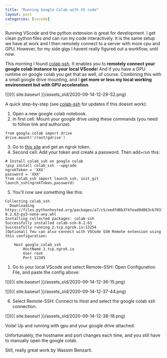 ```yaml
---
title: "Running Google Colab with VS code"
layout: post
categories: [vscode]
---
```


Running VScode and the python extension is great for development.
I get clean python files *and* can run my code interactively.
It is the same setup we have at work and I then remotely connect to a server with more cpu and GPU.
However, for my side gigs I havent really figured out a workflow, until now.

This morning I found [colab-ssh](https://github.com/WassimBenzarti/colab-ssh). It enables you to **remotely connect your google colab instance to your local VScode**! 
And if you have a GPU runtime on google colab you get that as well, of course. 
Combining this with a small google drive mounting, and I **get more or less my local working environment but with GPU acceleration**.

![]({{ site.baseurl }}/assets_old/2020-09-14-12-29-52.png)

A quick step-by-step (see [colab-ssh](https://github.com/WassimBenzarti/colab-ssh) for updates if this doesnt work):
1. Open a new google colab notebook.
2. In first cell: Mount your google drive using these commands (you need to follow link and authorize):
```
from google.colab import drive
drive.mount('/root/gdrive')
```
3. Go to [this site](https://dashboard.ngrok.com/auth/your-authtoken) and get an ngrok token.
4. Second cell: Add your token and create a password. Then add+run this:

```
# Install colab_ssh on google colab
!pip install colab_ssh --upgrade
ngrokToken = 'XXX'
password = 'XXX'
from colab_ssh import launch_ssh, init_git
launch_ssh(ngrokToken,password)
```
5. You'll now see something like this:

```
Collecting colab_ssh
  Downloading https://files.pythonhosted.org/packages/a7/c5/eedfd8b374fead9d863cb7031d9dc97fed50003372922ba0efd85d9fe3e0/colab_ssh-0.2.63-py3-none-any.whl
Installing collected packages: colab-ssh
Successfully installed colab-ssh-0.2.63
Successfully running 2.tcp.ngrok.io:13254
[Optional] You can also connect with VSCode SSH Remote extension using this configuration:

	Host google_colab_ssh
		HostName 2.tcp.ngrok.io
		User root
		Port 12345
```

1. Go to your local VScode and select Remote-SSH: Open Configuration File, and paste the config above:

![]({{ site.baseurl }}/assets_old/2020-09-14-12-36-15.png)

![]({{ site.baseurl }}/assets_old/2020-09-14-12-37-44.png)

6. Select Remote-SSH: Connect to Host and select the google colab ssh connection.

![]({{ site.baseurl }}/assets_old/2020-09-14-12-38-18.png)


Voila! Up and running with gpu and your google drive attached. 

Unfortunately, the hostname and port changes each time, and you still have to manually open the google colab.

Still, really great work by Wassim Benzarti.
